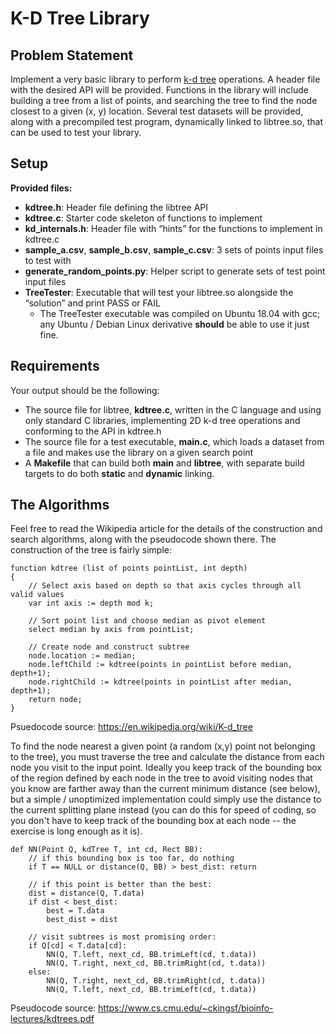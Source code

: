 # K-D Tree Library

## Problem Statement

Implement a very basic library to perform [k-d tree](https://en.wikipedia.org/wiki/K-d_tree) operations.  A header file with the desired API will be provided.  Functions in the library will include building a tree from a list of points, and searching the tree to find the node closest to a given (x, y) location.  Several test datasets will be provided, along with a precompiled test program, dynamically linked to libtree.so, that can be used to test your library.

## Setup

**Provided files:**
+ **kdtree.h**: Header file defining the libtree API
+ **kdtree.c**: Starter code skeleton of functions to implement
+ **kd_internals.h**: Header file with “hints” for the functions to implement in kdtree.c
+ **sample_a.csv**, **sample_b.csv**, **sample_c.csv**: 3 sets of points input files to test with
+ **generate_random_points.py**: Helper script to generate sets of test point input files
+ **TreeTester**: Executable that will test your libtree.so alongside the “solution” and print PASS or FAIL
    + The TreeTester executable was compiled on Ubuntu 18.04 with gcc; any Ubuntu / Debian Linux derivative **should** be able to use it just fine.

## Requirements

Your output should be the following:

+ The source file for libtree, **kdtree.c**, written in the C language and using only standard C libraries, implementing 2D k-d tree operations and conforming to the API in kdtree.h
+ The source file for a test executable, **main.c**, which loads a dataset from a file and makes use the library on a given search point
+ A **Makefile** that can build both **main** and **libtree**, with separate build targets to do both **static** and **dynamic** linking.

## The Algorithms

Feel free to read the Wikipedia article for the details of the construction and search algorithms, along with the pseudocode shown there.  The construction of the tree is fairly simple:

```
function kdtree (list of points pointList, int depth)
{
    // Select axis based on depth so that axis cycles through all valid values
    var int axis := depth mod k;

    // Sort point list and choose median as pivot element
    select median by axis from pointList;

    // Create node and construct subtree
    node.location := median;
    node.leftChild := kdtree(points in pointList before median, depth+1);
    node.rightChild := kdtree(points in pointList after median, depth+1);
    return node;
}
```
Psuedocode source: https://en.wikipedia.org/wiki/K-d_tree

To find the node nearest a given point (a random (x,y) point not belonging to the tree), you must traverse the tree and calculate the distance from each node you visit to the input point.  Ideally you keep track of the bounding box of the region defined by each node in the tree to avoid visiting nodes that you know are farther away than the current minimum distance (see below), but a simple / unoptimized implementation could simply use the distance to the current splitting plane instead (you can do this for speed of coding, so you don't have to keep track of the bounding box at each node -- the exercise is long enough as it is).

```
def NN(Point Q, kdTree T, int cd, Rect BB):
    // if this bounding box is too far, do nothing
    if T == NULL or distance(Q, BB) > best_dist: return
    
    // if this point is better than the best:
    dist = distance(Q, T.data)
    if dist < best_dist:
        best = T.data
        best_dist = dist
    
    // visit subtrees is most promising order:
    if Q[cd] < T.data[cd]:
        NN(Q, T.left, next_cd, BB.trimLeft(cd, t.data))
        NN(Q, T.right, next_cd, BB.trimRight(cd, t.data))
    else:
        NN(Q, T.right, next_cd, BB.trimRight(cd, t.data))
        NN(Q, T.left, next_cd, BB.trimLeft(cd, t.data))
```
Pseudocode source: https://www.cs.cmu.edu/~ckingsf/bioinfo-lectures/kdtrees.pdf